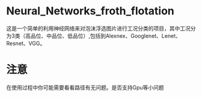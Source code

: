 # Neural_Networks_froth_flotation
这是一个简单的利用神经网络来对泡沫浮选图片进行工况分类的项目，其中工况分为3类（高品位、中品位、低品位）,包括到Alexnex、Googlenet、Lenet、Resnet、VGG。

# 注意
在使用过程中你可能需要看看路径有无问题。是否支持Gpu等小问题
